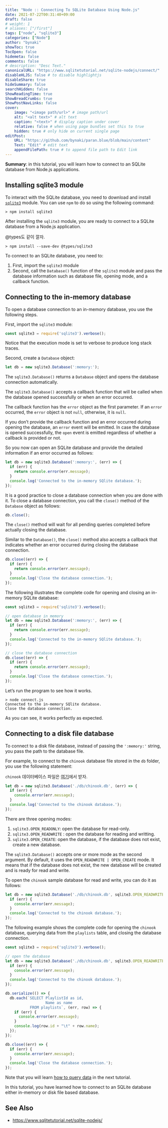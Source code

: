 ```yaml
---
title: "Node :: Connecting To SQLite Database Using Node.js"
date: 2021-07-22T00:31:40+09:00
draft: false
# weight: 1
# aliases: ["/first"]
tags: ["node", "sqlite3"]
categories: ["Node"]
author: "bynaki"
showToc: true
TocOpen: false
hidemeta: false
comments: false
# description: "Desc Text."
canonicalURL: "https://www.sqlitetutorial.net/sqlite-nodejs/connect/"
disableHLJS: false # to disable highlightjs
disableShare: true
hideSummary: false
searchHidden: false
ShowReadingTime: true
ShowBreadCrumbs: true
ShowPostNavLinks: false
cover:
    image: "<image path/url>" # image path/url
    alt: "<alt text>" # alt text
    caption: "<text>" # display caption under cover
    relative: false # when using page bundles set this to true
    hidden: true # only hide on current single page
editPost:
    URL: "https://github.com/bynaki/paran.blue/blob/main/content"
    Text: "Edit" # edit text
    appendFilePath: true # to append file path to Edit link
---
```




**Summary**: in this tutorial, you will learn how to connect to an SQLite database from Node.js applications.



## Installing sqlite3 module

To interact with the SQLite database, you need to download and install [`sqlite3`](https://github.com/mapbox/node-sqlite3) module. You can use `npm` to do so using the following command:

```shell
> npm install sqlite3
```

After installing the `sqlite3` module, you are ready to connect to a SQLite database from a Node.js application.

@types도 같이 깔자.

```shell
> npm install --save-dev @types/sqlite3
```



To connect to an SQLite database, you need to:

1. First, import the `sqlite3` module
2. Second, call the `Database()` function of the `sqlite3` module and pass the database information such as database file, opening mode, and a callback function.



## Connecting to the in-memory database

To open a database connection to an in-memory database, you use the following steps.

First, import the `sqlite3` module:

```js
const sqlite3 = require('sqlite3').verbose();
```

Notice that the execution mode is set to verbose to produce long stack traces.

Second, create a `Database` object:

```js
let db = new sqlite3.Database(':memory:');
```

The `sqlite3.Database()` returns a `Database` object and opens the database connection automatically.

The `sqlite3.Database()` accepts a callback function that will be called when the database opened successfully or when an error occurred.

The callback function has the `error` object as the first parameter. If an `error` occurred, the `error` object is not `null`, otherwise, it is `null`.

If you don’t provide the callback function and an error occurred during opening the database, an `error` event will be emitted. In case the database is opened successfully, the `open` event is emitted regardless of whether a callback is provided or not.

So you now can open an SQLite database and provide the detailed information if an error occurred as follows:

```js
let db = new sqlite3.Database(':memory:', (err) => {
  if (err) {
    return console.error(err.message);
  }
  console.log('Connected to the in-memory SQlite database.');
});
```

It is a good practice to close a database connection when you are done with it. To close a database connection, you call the `close()` method of the `Database` object as follows:

```js
db.close();
```

The `close()` method will wait for all pending queries completed before actually closing the database.

Similar to the `Database()`, the `close()` method also accepts a callback that indicates whether an error occurred during closing the database connection.

```js
db.close((err) => {
  if (err) {
    return console.error(err.message);
  }
  console.log('Close the database connection.');
});
```

The following illustrates the complete code for opening and closing an in-memory SQLite database:

```js
const sqlite3 = require('sqlite3').verbose();

// open database in memory
let db = new sqlite3.Database(':memory:', (err) => {
  if (err) {
    return console.error(err.message);
  }
  console.log('Connected to the in-memory SQlite database.');
});

// close the database connection
db.close((err) => {
  if (err) {
    return console.error(err.message);
  }
  console.log('Close the database connection.');
});
```

Let’s run the program to see how it works.

```shell
> node connect.js
Connected to the in-memory SQlite database.
Close the database connection.
```

As you can see, it works perfectly as expected.



## Connecting to a disk file database

To connect to a disk file database, instead of passing the `':memory:'` string, you pass the path to the database file.

For example, to connect to the `chinook` database file stored in the `db` folder, you use the following statement:

`chinook` 데이터베이스 파일은 [여기](https://www.sqlitetutorial.net/sqlite-sample-database/)에서 받자.

```js
let db = new sqlite3.Database('./db/chinook.db', (err) => {
  if (err) {
    console.error(err.message);
  }
  console.log('Connected to the chinook database.');
});
```

There are three opening modes:

1. `sqlite3.OPEN_READONLY`: open the database for read-only.
2. `sqlite3.OPEN_READWRITE` : open the database for reading and writting.
3. `sqlite3.OPEN_CREATE`: open the database, if the database does not exist, create a new database.

The `sqlite3.Database()` accepts one or more mode as the second argument. By default, it uses the `OPEN_READWRITE | OPEN_CREATE` mode. It means that if the database does not exist, the new database will be created and is ready for read and write.

To open the `chinook` sample database for read and write, you can do it as follows:

```js
let db = new sqlite3.Database('./db/chinook.db', sqlite3.OPEN_READWRITE, (err) => {
  if (err) {
    console.error(err.message);
  }
  console.log('Connected to the chinook database.');
});
```

The following example shows the complete code for opening the `chinook` database, querying data from the `playlists` table, and closing the database connection.

```js
const sqlite3 = require('sqlite3').verbose();

// open the database
let db = new sqlite3.Database('./db/chinook.db', sqlite3.OPEN_READWRITE, (err) => {
  if (err) {
    console.error(err.message);
  }
  console.log('Connected to the chinook database.');
});

db.serialize(() => {
  db.each(`SELECT PlaylistId as id,
                  Name as name
           FROM playlists`, (err, row) => {
    if (err) {
      console.error(err.message);
    }
    console.log(row.id + "\t" + row.name);
  });
});

db.close((err) => {
  if (err) {
    console.error(err.message);
  }
  console.log('Close the database connection.');
});
```

Note that you will learn [how to query data](https://www.sqlitetutorial.net/sqlite-nodejs/query/) in the next tutorial.

In this tutorial, you have learned how to connect to an SQLite database either in-memory or disk file based database.



## See Also

- https://www.sqlitetutorial.net/sqlite-nodejs/
